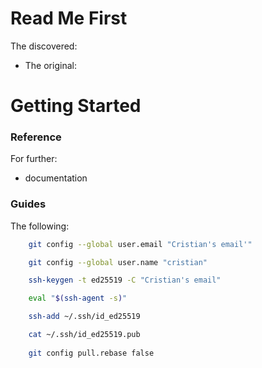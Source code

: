 # Read Me First
The discovered:

* The original:

# Getting Started

### Reference
For further:

* documentation
### Guides
The following:

```bash
    git config --global user.email "Cristian's email'"

    git config --global user.name "cristian"

    ssh-keygen -t ed25519 -C "Cristian's email"

    eval "$(ssh-agent -s)"

    ssh-add ~/.ssh/id_ed25519

    cat ~/.ssh/id_ed25519.pub
    
    git config pull.rebase false
    
```

